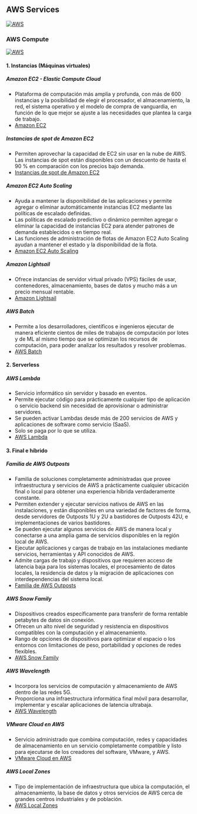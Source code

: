 ## AWS Services
[![AWS](https://img.shields.io/badge/AWS_Services-ff9900?style=for-the-badge&logo=amazon&logoColor=white&labelColor=101010)](https://github.com/Alberto-mt/AWS/blob/main/Resumen_Servicios_AWS/index.md)

### AWS Compute
[![AWS](https://img.shields.io/badge/AWS_Compute-c08a44?style=for-the-badge&logo=amazon&logoColor=white&labelColor=101010)](https://github.com/Alberto-mt/AWS/blob/main/Resumen_Servicios_AWS/categories/AWS_Compute.md)

#### 1. Instancias (Máquinas virtuales)
##### **Amazon EC2 - Elastic Compute Cloud** 
- Plataforma de computación más amplia y profunda, con más de 600 instancias y la posibilidad de elegir el procesador, el almacenamiento, la red, el sistema operativo y el modelo de compra de vanguardia, en función de lo que mejor se ajuste a las necesidades que plantea la carga de trabajo.
- [Amazon EC2](https://aws.amazon.com/es/ec2/)

##### **Instancias de spot de Amazon EC2** 
- Permiten aprovechar la capacidad de EC2 sin usar en la nube de AWS. Las instancias de spot están disponibles con un descuento de hasta el 90 % en comparación con los precios bajo demanda.
- [Instancias de spot de Amazon EC2](https://aws.amazon.com/es/ec2/spot/)

##### **Amazon EC2 Auto Scaling** 
- Ayuda a mantener la disponibilidad de las aplicaciones y permite agregar o eliminar automáticamente instancias EC2 mediante las políticas de escalado definidas.
- Las políticas de escalado predictivo o dinámico permiten agregar o eliminar la capacidad de instancias EC2 para atender patrones de demanda establecidos o en tiempo real.
- Las funciones de administración de flotas de Amazon EC2 Auto Scaling ayudan a mantener el estado y la disponibilidad de la flota.
- [Amazon EC2 Auto Scaling](https://aws.amazon.com/es/ec2/autoscaling/)

##### **Amazon Lightsail** 
- Ofrece instancias de servidor virtual privado (VPS) fáciles de usar, contenedores, almacenamiento, bases de datos y mucho más a un precio mensual rentable.
- [Amazon Lightsail](https://aws.amazon.com/es/lightsail/)

##### **AWS Batch** 
- Permite a los desarrolladores, científicos e ingenieros ejecutar de manera eficiente cientos de miles de trabajos de computación por lotes y de ML al mismo tiempo que se optimizan los recursos de computación, para poder analizar los resultados y resolver problemas. 
- [AWS Batch](https://aws.amazon.com/es/batch/)

#### 2. Serverless 
##### **AWS Lambda** 
- Servicio informático sin servidor y basado en eventos.
- Permite ejecutar código para prácticamente cualquier tipo de aplicación o servicio backend sin necesidad de aprovisionar o administrar servidores.
- Se pueden activar Lambdas desde más de 200 servicios de AWS y aplicaciones de software como servicio (SaaS).
- Solo se paga por lo que se utiliza.
- [AWS Lambda](https://aws.amazon.com/es/lambda/)

#### 3. Final e híbrido
##### **Familia de AWS Outposts** 
- Familia de soluciones completamente administradas que provee infraestructura y servicios de AWS a prácticamente cualquier ubicación final o local para obtener una experiencia híbrida verdaderamente constante. 
- Permiten extender y ejecutar servicios nativos de AWS en las instalaciones, y están disponibles en una variedad de factores de forma, desde servidores de Outposts 1U y 2U a bastidores de Outposts 42U, e implementaciones de varios bastidores.
- Se pueden ejecutar algunos servicios de AWS de manera local y conectarse a una amplia gama de servicios disponibles en la región local de AWS.
- Ejecutar aplicaciones y cargas de trabajo en las instalaciones mediante servicios, herramientas y API conocidos de AWS. 
- Admite cargas de trabajo y dispositivos que requieren acceso de latencia baja para los sistemas locales, el procesamiento de datos locales, la residencia de datos y la migración de aplicaciones con interdependencias del sistema local. 
- [Familia de AWS Outposts](https://aws.amazon.com/es/outposts/)

##### **AWS Snow Family** 
- Dispositivos creados específicamente para transferir de forma rentable petabytes de datos sin conexión.
- Ofrecen un alto nivel de seguridad y resistencia en dispositivos compatibles con la computación y el almacenamiento.
- Rango de opciones de dispositivos para optimizar el espacio o los entornos con limitaciones de peso, portabilidad y opciones de redes flexibles.
- [AWS Snow Family](https://aws.amazon.com/snow/)

##### **AWS Wavelength** 
- Incorpora los servicios de computación y almacenamiento de AWS dentro de las redes 5G.
- Proporciona una infraestructura informática final móvil para desarrollar, implementar y escalar aplicaciones de latencia ultrabaja.
- [AWS Wavelength](https://aws.amazon.com/wavelength/)

##### **VMware Cloud en AWS** 
- Servicio administrado que combina computación, redes y capacidades de almacenamiento en un servicio completamente compatible y listo para ejecutarse de los creadores del software, VMware, y AWS.
- [VMware Cloud en AWS](https://aws.amazon.com/es/vmware/)

##### **AWS Local Zones** 
- Tipo de implementación de infraestructura que ubica la computación, el almacenamiento, la base de datos y otros servicios de AWS cerca de grandes centros industriales y de población.
- [AWS Local Zones](https://aws.amazon.com/about-aws/global-infrastructure/localzones/)
